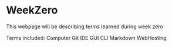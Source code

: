 # WeekZero
This webpage will be describing terms learned during week zero

Terms included:
Computer
Git
IDE
GUI
CLI
Markdown
WebHosting